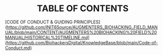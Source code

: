 <div align="center"> 

# TABLE OF CONTENTS 

</div>

[CODE OF CONDUCT & GUIDING PRINCIPLES](https://github.com/INIT6Source/AUGMENTERS_BIOHACKING_FIELD_MANUAL/blob/main/CONTENT/AUGMENTERS%20BIOHACKING%20FIELD%20MANUAL/HISTORICAL%20TIMELINE.md](https://github.com/BiohackersDigital/KnowledgeBase/blob/main/Code-of-Conduct.md)

